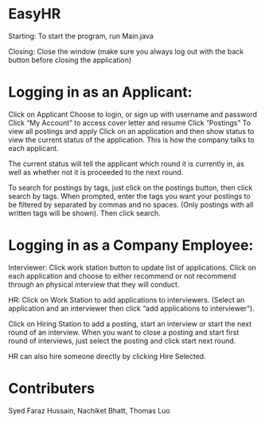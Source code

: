 # EasyHR

Starting: To start the program, run Main.java

Closing: Close the window (make sure you always log out with the back button before closing the application)

# Logging in as an Applicant:
Click on Applicant
Choose to login, or sign up with username and password
Click “My Account” to access cover letter and resume
Click “Postings” To view all postings and apply
Click on an application and then show status to view the current status of the application. This is how the
company talks to each applicant.

The current status will tell the applicant which round it is currently in, as well as whether not it is proceeded
to the next round.

To search for postings by tags, just click on the postings button, then click search by tags. When prompted, enter the
tags you want your postings to be filtered by separated by commas and no spaces. (Only postings with all written tags
will be shown). Then click search.

# Logging in as a Company Employee:

Interviewer:
Click work station button to update list of applications. Click on each application and choose to either recommend or
not recommend through an physical interview that they will conduct.

HR:
Click on Work Station to add applications to interviewers. (Select an application and an interviewer then click “add
applications to interviewer”).

Click on Hiring Station to add a posting, start an interview or start the next round of an interview. When you want
to close a posting and start first round of interviews, just select the posting and click start next round.

HR can also hire someone directly by clicking Hire Selected.

# Contributers
Syed Faraz Hussain, Nachiket Bhatt, Thomas Luo
